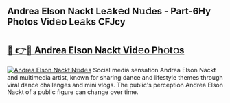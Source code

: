 ## Andrea Elson Nackt Le𝚊k𝚎d N𝚞𝚍es - Part-6Hy Photos Vid𝚎o Le𝚊ks CFJcy

# <h2><a href="http://fb3reli.evod.top/?m=Andrea+Elson+Nackt">🔗 👉🔴 Andrea Elson Nackt Vid𝚎o Ph𝚘t𝚘s</a></h2>

[![Andrea Elson Nackt N𝚞d𝚎s](https://i.imgur.com/8V9OHl7.gif)](http://fb3reli.evod.top/?m=Andrea+Elson+Nackt)
Social media sensation Andrea Elson Nackt and multimedia artist, known for sharing dance and lifestyle themes through viral dance challenges and mini vlogs. The public's perception Andrea Elson Nackt of a public figure can change over time. 
